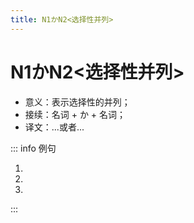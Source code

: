 ```yaml
---
title: N1かN2<选择性并列>
---
```


# N1かN2<选择性并列>

- 意义：表示选择性的并列；
- 接续：名词 + か + 名词；
- 译文：...或者...

::: info 例句

1. <grammer-content sentence="[息子/むすこ]は[今/いま][大学/だいがく][二年生/にねんせい]で、[来年/らいねん]の[秋/あき]、[北京/ぺきん]**か**[西安/せいあん]の[大学/だいがく]に[来/く]ます。" trans='我儿子现在上大二，明年秋天，会来北京或者西安的大学。' />
1. <grammer-content sentence="[明日/あした][李/り]さん**か**[王/おう]さんが[行/い]きます。" trans='明天，小李或者小王会去。' />
1. <grammer-content sentence="[朝/あさ]はコーヒー**か**[牛乳/ぎゅうにゅう]を[飲/の]みます。" trans='早上喝咖啡或者牛奶。' />

:::
